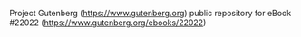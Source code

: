 Project Gutenberg (https://www.gutenberg.org) public repository for eBook #22022 (https://www.gutenberg.org/ebooks/22022)
